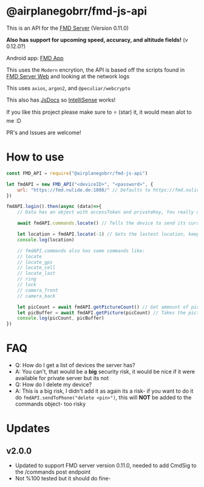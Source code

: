# @airplanegobrr/fmd-js-api

This is an API for the [FMD Server](https://gitlab.com/fmd-foss/fmd-server) (Version 0.11.0)

**Also has support for upcoming speed, accuracy, and altitude fields!** (v 0.12.0?)

Android app: [FMD App](https://gitlab.com/fmd-foss/fmd-android)

This uses the `Modern` encrytion, the API is based off the scripts found in [FMD Server Web](https://gitlab.com/fmd-foss/fmd-server) and looking at the network logs

This uses `axios`, `argon2`, and `@peculiar/webcrypto`

This also has [JsDocs](fmd-api.js#L6) so [IntelliSense](https://code.visualstudio.com/docs/editor/intellisense) works!

If you like this project please make sure to :star: (star) it, it would mean alot to me :D

PR's and Issues are welcome!

# How to use

```js
const FMD_API = require("@airplanegobrr/fmd-js-api")

let fmdAPI = new FMD_API("<deviceID>", "<password>", {
    url: "https://fmd.nulide.de:1008/" // Defaults to https://fmd.nulide.de:1008/ if none is supplied
})

fmdAPI.login().then(async (data)=>{
    // Data has an object with accessToken and privateKey, You really dont need to use these but it's nice to have incase

    await fmdAPI.commands.locate() // Tells the device to send its current location to the server, might take awhile for the device to send its loction back to the server.

    let location = fmdAPI.locate(-1) // Gets the lastest location, keep in mind this will NOT ask for the device for its current location, it asks the server what the last location the device sent to the server!
    console.log(location)

    // fmdAPI.commands also has some commands like:
    // locate
    // locate_gps
    // locate_cell
    // locate_last
    // ring
    // lock
    // camera_front
    // camera_back

    let picCount = await fmdAPI.getPictureCount() // Get ammount of pictures the server has
    let picBuffer = await fmdAPI.getPicture(picCount) // Takes the picture index (biggest number == lastest)
    console.log(picCount, picBuffer)
})
```

# FAQ

- Q: How do I get a list of devices the server has?
- A: You can't, that would be a **big** security risk, it would be nice if it were available for private server but its not
- Q: How do I delete my device?
- A: This is a big risk, I didn't add it as again its a risk- if you want to do it do `fmdAPI.sendToPhone("delete <pin>")`, this will **NOT** be added to the commands object- too risky

# Updates

## v2.0.0

- Updated to support FMD server version 0.11.0, needed to add CmdSig to the /commands post endpoint
- Not %100 tested but it should do fine-